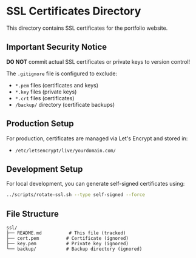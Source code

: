 # SSL Certificates Directory

This directory contains SSL certificates for the portfolio website.

## Important Security Notice

**DO NOT** commit actual SSL certificates or private keys to version control!

The `.gitignore` file is configured to exclude:
- `*.pem` files (certificates and keys)
- `*.key` files (private keys)
- `*.crt` files (certificates)
- `/backup/` directory (certificate backups)

## Production Setup

For production, certificates are managed via Let's Encrypt and stored in:
- `/etc/letsencrypt/live/yourdomain.com/`

## Development Setup

For local development, you can generate self-signed certificates using:
```bash
../scripts/rotate-ssl.sh --type self-signed --force
```

## File Structure

```
ssl/
├── README.md          # This file (tracked)
├── cert.pem          # Certificate (ignored)
├── key.pem           # Private key (ignored)
└── backup/           # Backup directory (ignored)
```